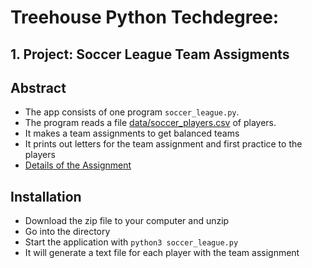 # Treehouse Python Techdegree:
## 1. Project: Soccer League Team Assigments

## Abstract
- The app consists of one program `soccer_league.py`.
- The program reads a file [data/soccer_players.csv](data/soccer_players.csv) of players.
- It makes a team assignments to get balanced teams
- It prints out letters for the team assignment and first practice to the players
- [Details of the Assignment](docs/assigment.md)

## Installation
- Download the zip file to your computer and unzip
- Go into the directory
- Start the application with `python3 soccer_league.py`
- It will generate a text file for each player with the team assignment
